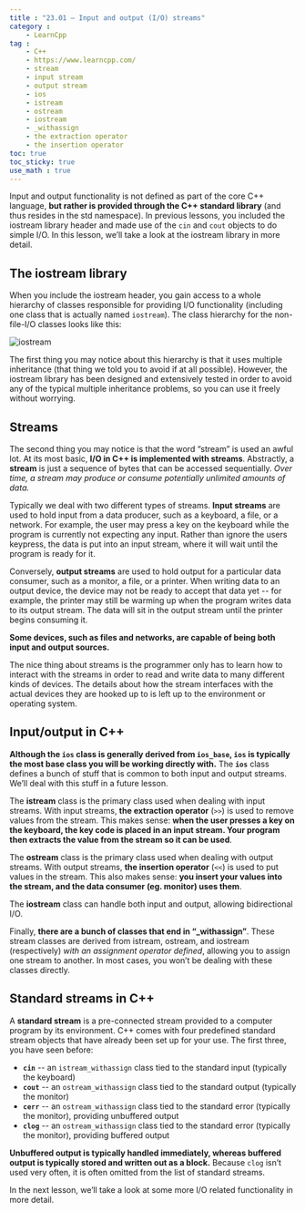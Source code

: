 ```yaml
---
title : "23.01 — Input and output (I/O) streams"
category :
    - LearnCpp
tag : 
    - C++
    - https://www.learncpp.com/
    - stream
    - input stream
    - output stream
    - ios
    - istream
    - ostream
    - iostream
    - _withassign
    - the extraction operator
    - the insertion operator
toc: true  
toc_sticky: true 
use_math : true
---
```


Input and output functionality is not defined as part of the core C++ language, **but rather is provided through the C++ standard library** (and thus resides in the std namespace). In previous lessons, you included the iostream library header and made use of the `cin` and `cout` objects to do simple I/O. In this lesson, we’ll take a look at the iostream library in more detail.


## The iostream library

When you include the iostream header, you gain access to a whole hierarchy of classes responsible for providing I/O functionality (including one class that is actually named `iostream`). The class hierarchy for the non-file-I/O classes looks like this:

![iostream](https://www.learncpp.com/images/CppTutorial/Section13/iostream.gif)

The first thing you may notice about this hierarchy is that it uses multiple inheritance (that thing we told you to avoid if at all possible). However, the iostream library has been designed and extensively tested in order to avoid any of the typical multiple inheritance problems, so you can use it freely without worrying.


## Streams

The second thing you may notice is that the word “stream” is used an awful lot. At its most basic, **I/O in C++ is implemented with streams**. Abstractly, a **stream** is just a sequence of bytes that can be accessed sequentially. *Over time, a stream may produce or consume potentially unlimited amounts of data.*

Typically we deal with two different types of streams. **Input streams** are used to hold input from a data producer, such as a keyboard, a file, or a network. For example, the user may press a key on the keyboard while the program is currently not expecting any input. Rather than ignore the users keypress, the data is put into an input stream, where it will wait until the program is ready for it.

Conversely, **output streams** are used to hold output for a particular data consumer, such as a monitor, a file, or a printer. When writing data to an output device, the device may not be ready to accept that data yet -- for example, the printer may still be warming up when the program writes data to its output stream. The data will sit in the output stream until the printer begins consuming it.

**Some devices, such as files and networks, are capable of being both input and output sources.**

The nice thing about streams is the programmer only has to learn how to interact with the streams in order to read and write data to many different kinds of devices. The details about how the stream interfaces with the actual devices they are hooked up to is left up to the environment or operating system.


## Input/output in C++

**Although the `ios` class is generally derived from `ios_base`, `ios` is typically the most base class you will be working directly with.** The **`ios`** class defines a bunch of stuff that is common to both input and output streams. We’ll deal with this stuff in a future lesson.

The **istream** class is the primary class used when dealing with input streams. With input streams, **the extraction operator** (`>>`) is used to remove values from the stream. This makes sense: **when the user presses a key on the keyboard, the key code is placed in an input stream. Your program then extracts the value from the stream so it can be used**.

The **ostream** class is the primary class used when dealing with output streams. With output streams, **the insertion operator** (`<<`) is used to put values in the stream. This also makes sense: **you insert your values into the stream, and the data consumer (eg. monitor) uses them**.

The **iostream** class can handle both input and output, allowing bidirectional I/O.

Finally, **there are a bunch of classes that end in “_withassign”**. These stream classes are derived from istream, ostream, and iostream (respectively) *with an assignment operator defined*, allowing you to assign one stream to another. In most cases, you won’t be dealing with these classes directly.


## Standard streams in C++

A **standard stream** is a pre-connected stream provided to a computer program by its environment. C++ comes with four predefined standard stream objects that have already been set up for your use. The first three, you have seen before:

- **`cin`** -- an `istream_withassign` class tied to the standard input (typically the keyboard)
- **`cout`** -- an `ostream_withassign` class tied to the standard output (typically the monitor)
- **`cerr`** -- an `ostream_withassign` class tied to the standard error (typically the monitor), providing unbuffered output
- **`clog`** -- an `ostream_withassign` class tied to the standard error (typically the monitor), providing buffered output

**Unbuffered output is typically handled immediately, whereas buffered output is typically stored and written out as a block.** Because `clog` isn’t used very often, it is often omitted from the list of standard streams.

In the next lesson, we’ll take a look at some more I/O related functionality in more detail.